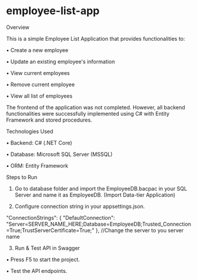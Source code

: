 # employee-list-app

Overview

This is a simple Employee List Application that provides functionalities to:

• Create a new employee

• Update an existing employee's information

• View current employees

• Remove current employee

• View all list of employees

The frontend of the application was not completed. However, all backend functionalities were successfully implemented using C# with Entity Framework and stored procedures.

Technologies Used

• Backend: C# (.NET Core)

• Database: Microsoft SQL Server (MSSQL)

• ORM: Entity Framework

Steps to Run
1. Go to database folder and import the EmployeeDB.bacpac in your SQL Server and name it as EmployeeDB. (Import Data-tier Application)

2. Configure connection string in your appsettings.json. 

"ConnectionStrings": {
  "DefaultConnection": "Server=SERVER_NAME_HERE;Database=EmployeeDB;Trusted_Connection=True;TrustServerCertificate=True;"
}, //Change the server to you server name

3. Run & Test API in Swagger

• Press F5 to start the project.

• Test the API endpoints.
